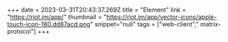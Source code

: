 +++
date = 2023-03-31T20:43:37.269Z
title = "Element"
link = "https://riot.im/app/"
thumbnail = "https://riot.im/app/vector-icons/apple-touch-icon-180.dd87acd.png"
snippet="null"
tags = ["web-client"," matrix-protocol"]
+++
